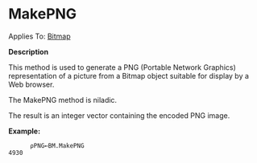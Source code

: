 




<h1 class="heading"><span class="name">MakePNG</span></h1>

Applies To: [Bitmap](./bitmap.md)


**Description**


This method is used to generate a PNG (Portable Network Graphics) representation of a picture from a Bitmap object suitable for display by a Web browser.


The MakePNG method is niladic.


The result is an integer vector containing the encoded PNG image.


**Example:**
```apl
      ⍴PNG←BM.MakePNG
4930
```



